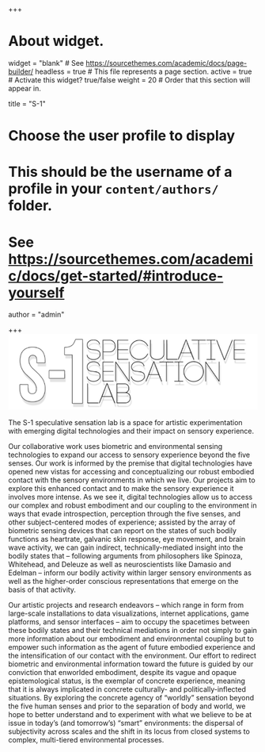 +++
# About widget.
widget = "blank"  # See https://sourcethemes.com/academic/docs/page-builder/
headless = true  # This file represents a page section.
active = true  # Activate this widget? true/false
weight = 20  # Order that this section will appear in.

title = "S-1"

# Choose the user profile to display
# This should be the username of a profile in your `content/authors/` folder.
# See https://sourcethemes.com/academic/docs/get-started/#introduce-yourself
author = "admin"

+++
![](/static/img/featured.png)

The S-1 speculative sensation lab is a space for artistic experimentation with emerging digital technologies and their impact on sensory experience.

Our collaborative work uses biometric and environmental sensing technologies to expand our access to sensory experience beyond the five senses. Our work is informed by the premise that digital technologies have opened new vistas for accessing and conceptualizing our robust embodied contact with the sensory environments in which we live. Our projects aim to explore this enhanced contact and to make the sensory experience it involves more intense. As we see it, digital technologies allow us to access our complex and robust embodiment and our coupling to the environment in ways that evade introspection, perception through the five senses, and other subject-centered modes of experience; assisted by the array of biometric sensing devices that can report on the states of such bodily functions as heartrate, galvanic skin response, eye movement, and brain wave activity, we can gain indirect, technically-mediated insight into the bodily states that – following arguments from philosophers like Spinoza, Whitehead, and Deleuze as well as neuroscientists like Damasio and Edelman – inform our bodily activity within larger sensory environments as well as the higher-order conscious representations that emerge on the basis of that activity.

Our artistic projects and research endeavors – which range in form from large-scale installations to data visualizations, internet applications, game platforms, and sensor interfaces – aim to occupy the spacetimes between these bodily states and their technical mediations in order not simply to gain more information about our embodiment and environmental coupling but to empower such information as the agent of future embodied experience and the intensification of our contact with the environment. Our effort to redirect biometric and environmental information toward the future is guided by our conviction that enworlded embodiment, despite its vague and opaque epistemological status, is the exemplar of concrete experience, meaning that it is always implicated in concrete culturally- and politically-inflected situations. By exploring the concrete agency of “worldly” sensation beyond the five human senses and prior to the separation of body and world, we hope to better understand and to experiment with what we believe to be at issue in today’s (and tomorrow’s) “smart” environments: the dispersal of subjectivity across scales and the shift in its locus from closed systems to complex, multi-tiered environmental processes.